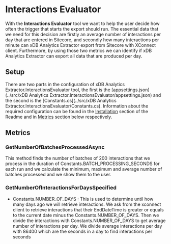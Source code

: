 # Interactions Evaluator

With the **Interactions Evaluator** tool we want to help the user decide how often the trigger that starts the export should run. The essential data that we need for this decision are firstly an average number of interactions per day that are entered in Sitecore, and secondly how many interactions per minute can xDB Analytics Extractor export from Sitecore with XConnect client. Furthermore, by using those two metrics we can identify if xDB Analytics Extractor can export all data that are produced per day.

## Setup
There are two parts in the configuration of xDB Analytics Extractor.InteractionsEvaluator tool, the first is the [appsettings.json](../src/xDB Analytics Extractor.InteractionsEvaluator/appsettings.json) and the second is the [Constants.cs](../src/xDB Analytics Extractor.InteractionsEvaluator/Constants.cs). Information about the required configuration can be found in the [Installation](../README.md#installation) section of the Readme and in [Metrics](#metrics) section below respectively.


## Metrics

### GetNumberOfBatchesProcessedAsync

This method finds the number of batches of 200 interactions that we process in the duration of Constants.BATCH_PROCESSING_SECONDS for each run and we calculate the minimum, maximum and average number of batches processed and we show them to the user.




### GetNumberOfInteractionsForDaysSpecified

- Constants.NUMBER_OF_DAYS :  This is used to determine until how many days ago we will retrieve interactions.
We ask from the xconnect client to retrieve interactions that their EndDateTime is greater or equals to the current date minus the Constants.NUMBER_OF_DAYS.
Then we divide the interactions with Constants.NUMBER_OF_DAYS to get average number of interactions per day.
We divide average interactions per day with 86400 which are the seconds in a day to find interactions per seconds




<!--
------------------------------------------------------------


- Constants.EVALUATOR_DURATION_IN_MINUTES : How many minutes the evaluator will run for.
- Constants.BATCH_PROCESSING_SECONDS : How many seconds the batch processing will be running for.
 
GetNumberOfBatchesProcessedAsync
This method finds the number of batches of 200 interactions that we process in the duration of Constants.BATCH_PROCESSING_SECONDS for each run and we calculate the 
minimum, maximum and average number of batches processed and we show them to the user.
 
 
GetNumberOfInteractionsForDaysSpecified
- Constants.NUMBER_OF_DAYS :  This is used to determine until how many days ago we will retrieve interactions.
We ask from the xconnect client to retrieve interactions that their EndDateTime is greater or equals to the current date minus the Constants.NUMBER_OF_DAYS.
Then we divide the interactions with Constants.NUMBER_OF_DAYS to get average number of interactions per day.
We divide average interactions per day with 86400 which are the seconds in a day to find interactions per seconds
 
We calculate secondsPerInteraction = secondsPerBatch(Constants.BATCH_PROCESSING_SECONDS / averageBatches) / 200.
 
If interactions per second > 1 / secondsPerInteraction then the scheduled task wont be able to handle the interactions generated per day.
 
We added a random number of seconds to wait for each run.
- Constants.MIN_VALUE_MILLISECONDS : The minimum seconds to wait
- Constants.MAX_VALUE_MILLISECONDS : The maximum seconds to wait 

------------------------------------------------------------
-->